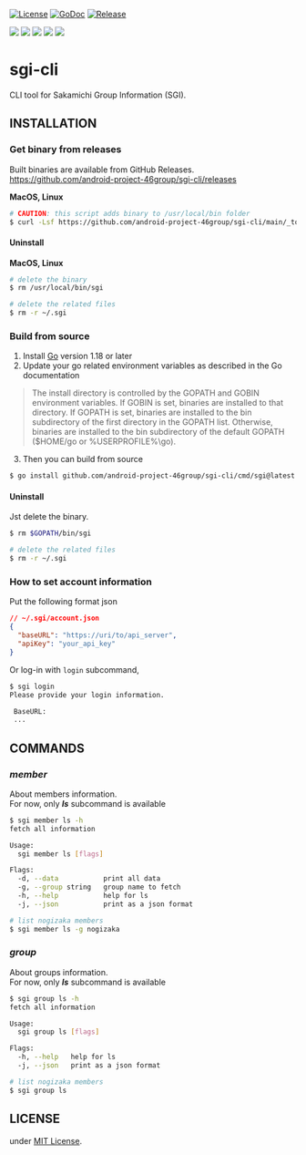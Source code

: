 [![License](https://img.shields.io/badge/license-MIT-blue)](./LICENSE)
[![GoDoc](https://img.shields.io/badge/godoc-reference-5272B4)](https://pkg.go.dev/github.com/android-project-46group/sgi-cli)
[![Release](https://img.shields.io/github/release/android-project-46group/sgi-cli.svg?style=flat-square)](https://github.com/android-project-46group/sgi-cli/releases)

[![](https://img.shields.io/badge/server-555.svg?logo=go)](https://github.com/android-project-46group/api-server)
[![](https://img.shields.io/badge/core--api-555.svg?logo=go)](https://github.com/android-project-46group/core-api)
[![](https://img.shields.io/badge/crawler-555.svg?logo=python)](https://github.com/android-project-46group/api)
[![](https://img.shields.io/badge/openapi-555.svg?logo=OpenAPI+Initiative)](https://github.com/android-project-46group/open-api)
[![](https://img.shields.io/badge/pb-555.svg?logo=Raspberry+Pi)](https://github.com/android-project-46group/protobuf)

# sgi-cli

CLI tool for Sakamichi Group Information (SGI).

## INSTALLATION

### Get binary from releases

Built binaries are available from GitHub Releases.  
https://github.com/android-project-46group/sgi-cli/releases

**MacOS, Linux**

```sh
# CAUTION: this script adds binary to /usr/local/bin folder
$ curl -Lsf https://github.com/android-project-46group/sgi-cli/main/_tools/scripts/installer.sh | bash
```

#### Uninstall

**MacOS, Linux**

```sh
# delete the binary
$ rm /usr/local/bin/sgi

# delete the related files
$ rm -r ~/.sgi
```

### Build from source

1. Install [Go](https://go.dev/doc/install) version 1.18 or later
2. Update your go related environment variables as described in the Go documentation

> The install directory is controlled by the GOPATH and GOBIN
> environment variables. If GOBIN is set, binaries are installed
> to that directory. If GOPATH is set, binaries are installed to
> the bin subdirectory of the first directory in the GOPATH list.
> Otherwise, binaries are installed to the bin subdirectory of
> the default GOPATH ($HOME/go or %USERPROFILE%\go).

3. Then you can build from source

```sh
$ go install github.com/android-project-46group/sgi-cli/cmd/sgi@latest
```

#### Uninstall

Jst delete the binary.

```sh
$ rm $GOPATH/bin/sgi

# delete the related files
$ rm -r ~/.sgi
```

### How to set account information

Put the following format json

```json
// ~/.sgi/account.json
{
  "baseURL": "https://uri/to/api_server",
  "apiKey": "your_api_key"
}
```

Or log-in with `login` subcommand,

```sh
$ sgi login
Please provide your login information.

 BaseURL:
 ...
```

## COMMANDS

### _member_

About members information.  
For now, only **_ls_** subcommand is available

```sh
$ sgi member ls -h
fetch all information

Usage:
  sgi member ls [flags]

Flags:
  -d, --data           print all data
  -g, --group string   group name to fetch
  -h, --help           help for ls
  -j, --json           print as a json format

# list nogizaka members
$ sgi member ls -g nogizaka
```

### _group_

About groups information.  
For now, only **_ls_** subcommand is available

```sh
$ sgi group ls -h
fetch all information

Usage:
  sgi group ls [flags]

Flags:
  -h, --help   help for ls
  -j, --json   print as a json format

# list nogizaka members
$ sgi group ls
```

## LICENSE

under [MIT License](./LICENSE).
